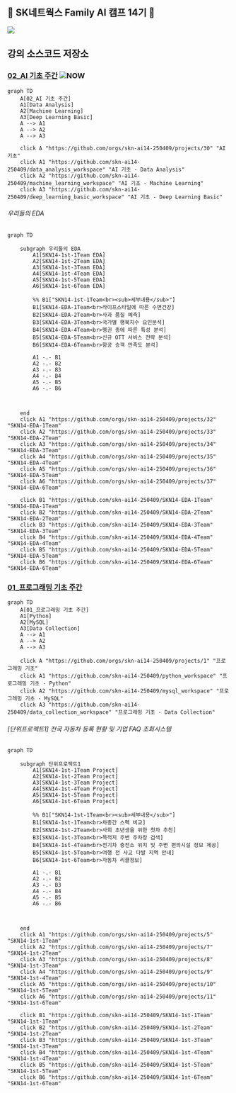 ## 👋 SK네트웍스 Family AI 캠프 14기 👋

<!--

**Here are some ideas to get you started:**

🙋‍♀️ A short introduction - what is your organization all about?
🌈 Contribution guidelines - how can the community get involved?
👩‍💻 Useful resources - where can the community find your docs? Is there anything else the community should know?
🍿 Fun facts - what does your team eat for breakfast?
🧙 Remember, you can do mighty things with the power of [Markdown](https://docs.github.com/github/writing-on-github/getting-started-with-writing-and-formatting-on-github/basic-writing-and-formatting-syntax)
-->


![](https://cdn.imweb.me/upload/S20240314bd10436a7991a/41a9769cc44e6.png)

## 강의 소스코드 저장소 

### [02_AI 기초 주간](https://github.com/orgs/skn-ai14-250409/projects/30) ![NOW](https://img.shields.io/badge/👈-NOW-yellow)
```mermaid
graph TD
    A[02_AI 기초 주간]
    A1[Data Analysis]
    A2[Machine Learning]
    A3[Deep Learning Basic]
    A --> A1
    A --> A2
    A --> A3

    click A "https://github.com/orgs/skn-ai14-250409/projects/30" "AI 기초"
    click A1 "https://github.com/skn-ai14-250409/data_analysis_workspace" "AI 기초 - Data Analysis"
    click A2 "https://github.com/skn-ai14-250409/machine_learning_workspace" "AI 기초 - Machine Learning"
    click A3 "https://github.com/skn-ai14-250409/deep_learning_basic_workspace" "AI 기초 - Deep Learning Basic"

```

###### 우리들의 EDA

```mermaid
graph TD
    
    subgraph 우리들의 EDA
        A1[SKN14-1st-1Team EDA]
        A2[SKN14-1st-2Team EDA]
        A3[SKN14-1st-3Team EDA]
        A4[SKN14-1st-4Team EDA]
        A5[SKN14-1st-5Team EDA]
        A6[SKN14-1st-6Team EDA]

        %% B1["SKN14-1st-1Team<br><sub>세부내용</sub>"]
        B1[SKN14-EDA-1Team<br>라이프스타일에 따른 수면건강]
        B2[SKN14-EDA-2Team<br>사과 품질 예측]
        B3[SKN14-EDA-3Team<br>국가별 행복지수 요인분석]
        B4[SKN14-EDA-4Team<br>펭귄 종에 따른 특성 분석]
        B5[SKN14-EDA-5Team<br>신규 OTT 서비스 전략 분석]
        B6[SKN14-EDA-6Team<br>항공 승객 만족도 분석]

        A1 -.- B1
        A2 -.- B2
        A3 -.- B3
        A4 -.- B4
        A5 -.- B5
        A6 -.- B6

            

    end
    click A1 "https://github.com/orgs/skn-ai14-250409/projects/32" "SKN14-EDA-1Team"
    click A2 "https://github.com/orgs/skn-ai14-250409/projects/33" "SKN14-EDA-2Team"
    click A3 "https://github.com/orgs/skn-ai14-250409/projects/34" "SKN14-EDA-3Team"
    click A4 "https://github.com/orgs/skn-ai14-250409/projects/35" "SKN14-EDA-4Team"
    click A5 "https://github.com/orgs/skn-ai14-250409/projects/36" "SKN14-EDA-5Team"
    click A6 "https://github.com/orgs/skn-ai14-250409/projects/37" "SKN14-EDA-6Team"

    click B1 "https://github.com/skn-ai14-250409/SKN14-EDA-1Team" "SKN14-EDA-1Team"
    click B2 "https://github.com/skn-ai14-250409/SKN14-EDA-2Team" "SKN14-EDA-2Team"
    click B3 "https://github.com/skn-ai14-250409/SKN14-EDA-3Team" "SKN14-EDA-3Team"
    click B4 "https://github.com/skn-ai14-250409/SKN14-EDA-4Team" "SKN14-EDA-4Team"
    click B5 "https://github.com/skn-ai14-250409/SKN14-EDA-5Team" "SKN14-EDA-5Team"
    click B6 "https://github.com/skn-ai14-250409/SKN14-EDA-6Team" "SKN14-EDA-6Team"

```

### [01_프로그래밍 기초 주간](https://github.com/orgs/skn-ai14-250409/projects/1)
```mermaid
graph TD
    A[01_프로그래밍 기초 주간]
    A1[Python]
    A2[MySQL]
    A3[Data Collection]
    A --> A1
    A --> A2
    A --> A3

    click A "https://github.com/orgs/skn-ai14-250409/projects/1" "프로그래밍 기초"
    click A1 "https://github.com/skn-ai14-250409/python_workspace" "프로그래밍 기초 - Python"
    click A2 "https://github.com/skn-ai14-250409/mysql_workspace" "프로그래밍 기초 - MySQL"
    click A3 "https://github.com/skn-ai14-250409/data_collection_workspace" "프로그래밍 기초 - Data Collection"

```
###### [단위프로젝트1] _전국 자동차 등록 현황 및 기업 FAQ 조회시스템_

```mermaid
graph TD
    
    subgraph 단위프로젝트1
        A1[SKN14-1st-1Team Project]
        A2[SKN14-1st-2Team Project]
        A3[SKN14-1st-3Team Project]
        A4[SKN14-1st-4Team Project]
        A5[SKN14-1st-5Team Project]
        A6[SKN14-1st-6Team Project]

        %% B1["SKN14-1st-1Team<br><sub>세부내용</sub>"]
        B1[SKN14-1st-1Team<br>차종간 스펙 비교]
        B2[SKN14-1st-2Team<br>사회 초년생을 위한 첫차 추천]
        B3[SKN14-1st-3Team<br>목적지 주변 주차장 검색]
        B4[SKN14-1st-4Team<br>전기차 충전소 위치 및 주변 편의시설 정보 제공]
        B5[SKN14-1st-5Team<br>여행 전 사고 다발 지역 안내]
        B6[SKN14-1st-6Team<br>자동차 리콜정보]

        A1 -.- B1
        A2 -.- B2
        A3 -.- B3
        A4 -.- B4
        A5 -.- B5
        A6 -.- B6

            

    end
    click A1 "https://github.com/orgs/skn-ai14-250409/projects/5" "SKN14-1st-1Team"
    click A2 "https://github.com/orgs/skn-ai14-250409/projects/7" "SKN14-1st-2Team"
    click A3 "https://github.com/orgs/skn-ai14-250409/projects/8" "SKN14-1st-3Team"
    click A4 "https://github.com/orgs/skn-ai14-250409/projects/9" "SKN14-1st-4Team"
    click A5 "https://github.com/orgs/skn-ai14-250409/projects/10" "SKN14-1st-5Team"
    click A6 "https://github.com/orgs/skn-ai14-250409/projects/11" "SKN14-1st-6Team"

    click B1 "https://github.com/skn-ai14-250409/SKN14-1st-1Team" "SKN14-1st-1Team"
    click B2 "https://github.com/skn-ai14-250409/SKN14-1st-2Team" "SKN14-1st-2Team"
    click B3 "https://github.com/skn-ai14-250409/SKN14-1st-3Team" "SKN14-1st-3Team"
    click B4 "https://github.com/skn-ai14-250409/SKN14-1st-4Team" "SKN14-1st-4Team"
    click B5 "https://github.com/skn-ai14-250409/SKN14-1st-5Team" "SKN14-1st-5Team"
    click B6 "https://github.com/skn-ai14-250409/SKN14-1st-6Team" "SKN14-1st-6Team"

```


